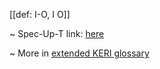 [[def: I-O, I O]]

~ Spec-Up-T link: <a href='https://weboftrust.github.io/WOT-terms/docs/glossary/I-O'>here</a>

~ More in <a href="https://weboftrust.github.io/WOT-terms/docs/glossary/I-O">extended KERI glossary</a>

